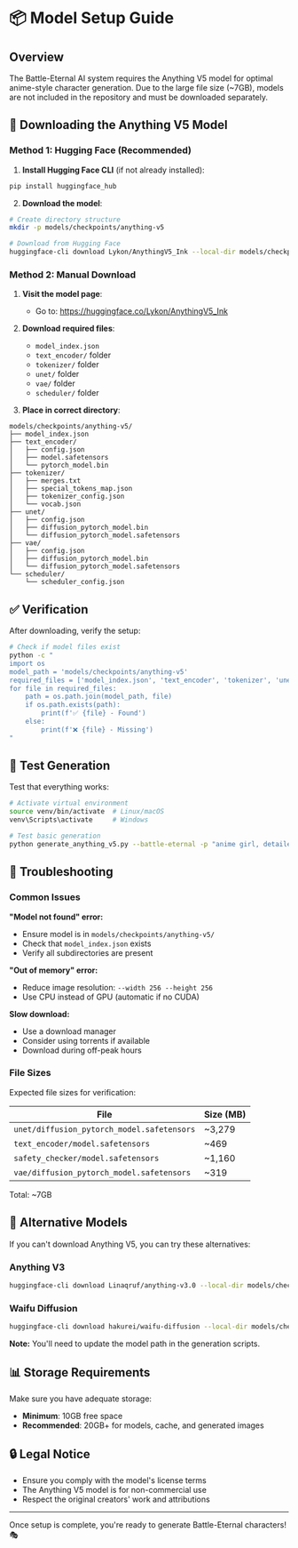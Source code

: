# 📦 Model Setup Guide

## Overview

The Battle-Eternal AI system requires the Anything V5 model for optimal anime-style character generation. Due to the large file size (~7GB), models are not included in the repository and must be downloaded separately.

## 🔽 Downloading the Anything V5 Model

### Method 1: Hugging Face (Recommended)

1. **Install Hugging Face CLI** (if not already installed):
```bash
pip install huggingface_hub
```

2. **Download the model**:
```bash
# Create directory structure
mkdir -p models/checkpoints/anything-v5

# Download from Hugging Face
huggingface-cli download Lykon/AnythingV5_Ink --local-dir models/checkpoints/anything-v5
```

### Method 2: Manual Download

1. **Visit the model page**:
   - Go to: https://huggingface.co/Lykon/AnythingV5_Ink

2. **Download required files**:
   - `model_index.json`
   - `text_encoder/` folder
   - `tokenizer/` folder
   - `unet/` folder
   - `vae/` folder
   - `scheduler/` folder

3. **Place in correct directory**:
```
models/checkpoints/anything-v5/
├── model_index.json
├── text_encoder/
│   ├── config.json
│   ├── model.safetensors
│   └── pytorch_model.bin
├── tokenizer/
│   ├── merges.txt
│   ├── special_tokens_map.json
│   ├── tokenizer_config.json
│   └── vocab.json
├── unet/
│   ├── config.json
│   ├── diffusion_pytorch_model.bin
│   └── diffusion_pytorch_model.safetensors
├── vae/
│   ├── config.json
│   ├── diffusion_pytorch_model.bin
│   └── diffusion_pytorch_model.safetensors
└── scheduler/
    └── scheduler_config.json
```

## ✅ Verification

After downloading, verify the setup:

```bash
# Check if model files exist
python -c "
import os
model_path = 'models/checkpoints/anything-v5'
required_files = ['model_index.json', 'text_encoder', 'tokenizer', 'unet', 'vae', 'scheduler']
for file in required_files:
    path = os.path.join(model_path, file)
    if os.path.exists(path):
        print(f'✅ {file} - Found')
    else:
        print(f'❌ {file} - Missing')
"
```

## 🧪 Test Generation

Test that everything works:

```bash
# Activate virtual environment
source venv/bin/activate  # Linux/macOS
venv\Scripts\activate     # Windows

# Test basic generation
python generate_anything_v5.py --battle-eternal -p "anime girl, detailed art"
```

## 🚨 Troubleshooting

### Common Issues

**"Model not found" error:**
- Ensure model is in `models/checkpoints/anything-v5/`
- Check that `model_index.json` exists
- Verify all subdirectories are present

**"Out of memory" error:**
- Reduce image resolution: `--width 256 --height 256`
- Use CPU instead of GPU (automatic if no CUDA)

**Slow download:**
- Use a download manager
- Consider using torrents if available
- Download during off-peak hours

### File Sizes

Expected file sizes for verification:

| File | Size (MB) |
|------|-----------|
| `unet/diffusion_pytorch_model.safetensors` | ~3,279 |
| `text_encoder/model.safetensors` | ~469 |
| `safety_checker/model.safetensors` | ~1,160 |
| `vae/diffusion_pytorch_model.safetensors` | ~319 |

Total: ~7GB

## 🔄 Alternative Models

If you can't download Anything V5, you can try these alternatives:

### Anything V3
```bash
huggingface-cli download Linaqruf/anything-v3.0 --local-dir models/checkpoints/anything-v3
```

### Waifu Diffusion
```bash
huggingface-cli download hakurei/waifu-diffusion --local-dir models/checkpoints/waifu-diffusion
```

**Note:** You'll need to update the model path in the generation scripts.

## 📊 Storage Requirements

Make sure you have adequate storage:

- **Minimum**: 10GB free space
- **Recommended**: 20GB+ for models, cache, and generated images

## 🔒 Legal Notice

- Ensure you comply with the model's license terms
- The Anything V5 model is for non-commercial use
- Respect the original creators' work and attributions

---

Once setup is complete, you're ready to generate Battle-Eternal characters! 🎭
